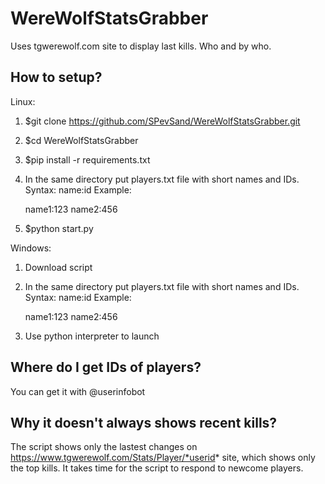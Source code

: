 # WereWolfStatsGrabber
Uses tgwerewolf.com site to display last kills. Who and by who.

## How to setup?
Linux:
1. $git clone https://github.com/SPevSand/WereWolfStatsGrabber.git
2. $cd WereWolfStatsGrabber
3. $pip install -r requirements.txt
4. In the same directory put players.txt file with short names and IDs.  
  Syntax: name:id
  Example:
  
    name1:123
    name2:456

5. $python start.py

Windows:
1. Download script
2. In the same directory put players.txt file with short names and IDs.  
  Syntax: name:id
  Example:
  
    name1:123
    name2:456
    
3. Use python interpreter to launch

## Where do I get IDs of players?  
You can get it with @userinfobot

## Why it doesn't always shows recent kills?  
The script shows only the lastest changes on https://www.tgwerewolf.com/Stats/Player/*userid* site, which shows only the top kills. It takes time for the script to respond to newcome players.
